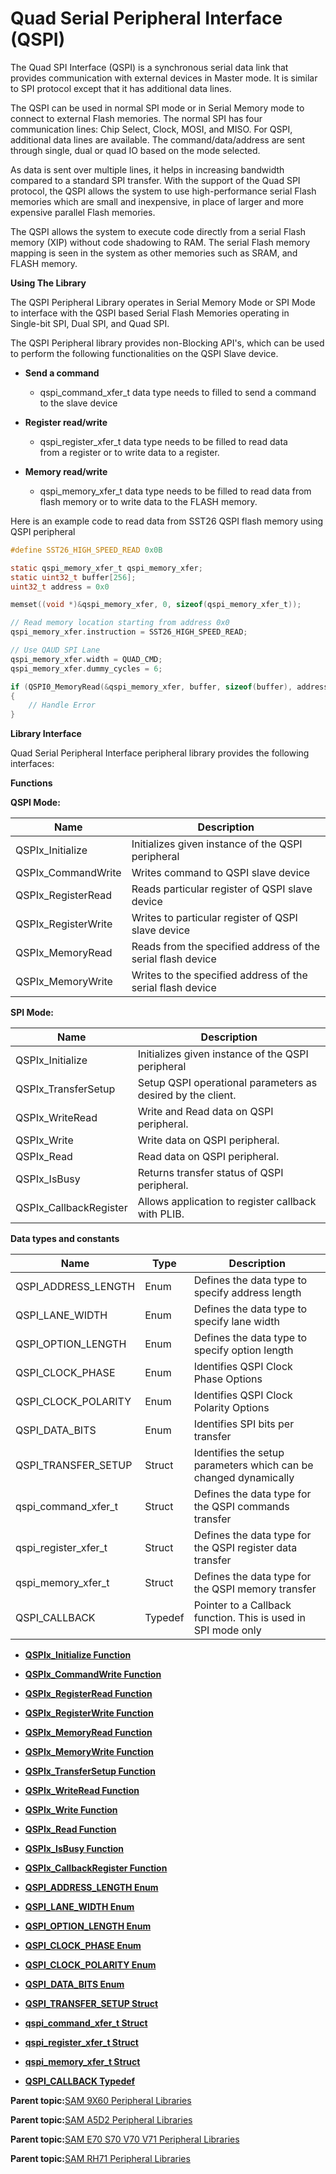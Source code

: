 # Quad Serial Peripheral Interface \(QSPI\)

The Quad SPI Interface \(QSPI\) is a synchronous serial data link that provides communication with external devices in Master mode. It is similar to SPI protocol except that it has additional data lines.

The QSPI can be used in normal SPI mode or in Serial Memory mode to connect to external Flash memories. The normal SPI has four communication lines: Chip Select, Clock, MOSI, and MISO. For QSPI, additional data lines are available. The command/data/address are sent through single, dual or quad IO based on the mode selected.

As data is sent over multiple lines, it helps in increasing bandwidth compared to a standard SPI transfer. With the support of the Quad SPI protocol, the QSPI allows the system to use high-performance serial Flash memories which are small and inexpensive, in place of larger and more expensive parallel Flash memories.

The QSPI allows the system to execute code directly from a serial Flash memory \(XIP\) without code shadowing to RAM. The serial Flash memory<br />mapping is seen in the system as other memories such as SRAM, and FLASH memory.

**Using The Library**

The QSPI Peripheral Library operates in Serial Memory Mode or SPI Mode to interface with the QSPI based Serial Flash Memories operating in<br />Single-bit SPI, Dual SPI, and Quad SPI.

The QSPI Peripheral library provides non-Blocking API's, which can be used to perform the following functionalities on the QSPI Slave device.

-   **Send a command**

    -   qspi\_command\_xfer\_t data type needs to filled to send a command<br />to the slave device

-   **Register read/write**

    -   qspi\_register\_xfer\_t data type needs to be filled to read data<br />from a register or to write data to a register.

-   **Memory read/write**

    -   qspi\_memory\_xfer\_t data type needs to be filled to read data from<br />flash memory or to write data to the FLASH memory.


Here is an example code to read data from SST26 QSPI flash memory using QSPI peripheral

```c
#define SST26_HIGH_SPEED_READ 0x0B

static qspi_memory_xfer_t qspi_memory_xfer;
static uint32_t buffer[256];
uint32_t address = 0x0

memset((void *)&qspi_memory_xfer, 0, sizeof(qspi_memory_xfer_t));

// Read memory location starting from address 0x0
qspi_memory_xfer.instruction = SST26_HIGH_SPEED_READ;

// Use QAUD SPI Lane
qspi_memory_xfer.width = QUAD_CMD;
qspi_memory_xfer.dummy_cycles = 6;

if (QSPI0_MemoryRead(&qspi_memory_xfer, buffer, sizeof(buffer), address) == false)
{
    // Handle Error
}
```

**Library Interface**

Quad Serial Peripheral Interface peripheral library provides the following interfaces:

**Functions**

**QSPI Mode:**

|Name|Description|
|----|-----------|
|QSPIx\_Initialize|Initializes given instance of the QSPI peripheral|
|QSPIx\_CommandWrite|Writes command to QSPI slave device|
|QSPIx\_RegisterRead|Reads particular register of QSPI slave device|
|QSPIx\_RegisterWrite|Writes to particular register of QSPI slave device|
|QSPIx\_MemoryRead|Reads from the specified address of the serial flash device|
|QSPIx\_MemoryWrite|Writes to the specified address of the serial flash device|

**SPI Mode:**

|Name|Description|
|----|-----------|
|QSPIx\_Initialize|Initializes given instance of the QSPI peripheral|
|QSPIx\_TransferSetup|Setup QSPI operational parameters as desired by the client.|
|QSPIx\_WriteRead|Write and Read data on QSPI peripheral.|
|QSPIx\_Write|Write data on QSPI peripheral.|
|QSPIx\_Read|Read data on QSPI peripheral.|
|QSPIx\_IsBusy|Returns transfer status of QSPI peripheral.|
|QSPIx\_CallbackRegister|Allows application to register callback with PLIB.|

**Data types and constants**

|Name|Type|Description|
|----|----|-----------|
|QSPI\_ADDRESS\_LENGTH|Enum|Defines the data type to specify address length|
|QSPI\_LANE\_WIDTH|Enum|Defines the data type to specify lane width|
|QSPI\_OPTION\_LENGTH|Enum|Defines the data type to specify option length|
|QSPI\_CLOCK\_PHASE|Enum|Identifies QSPI Clock Phase Options|
|QSPI\_CLOCK\_POLARITY|Enum|Identifies QSPI Clock Polarity Options|
|QSPI\_DATA\_BITS|Enum|Identifies SPI bits per transfer|
|QSPI\_TRANSFER\_SETUP|Struct|Identifies the setup parameters which can be changed dynamically|
|qspi\_command\_xfer\_t|Struct|Defines the data type for the QSPI commands transfer|
|qspi\_register\_xfer\_t|Struct|Defines the data type for the QSPI register data transfer|
|qspi\_memory\_xfer\_t|Struct|Defines the data type for the QSPI memory transfer|
|QSPI\_CALLBACK|Typedef|Pointer to a Callback function. This is used in SPI mode only|

-   **[QSPIx\_Initialize Function](GUID-BCF71FA2-833F-4161-AFB5-7A5544CB162F.md)**  

-   **[QSPIx\_CommandWrite Function](GUID-A420CBA5-160F-4575-BC58-4DC907CA0378.md)**  

-   **[QSPIx\_RegisterRead Function](GUID-DBFCA5BF-9CB6-4B2B-AB10-EE64A38A7266.md)**  

-   **[QSPIx\_RegisterWrite Function](GUID-13150CE8-3A41-48A3-999F-1F329F046D1B.md)**  

-   **[QSPIx\_MemoryRead Function](GUID-2F6D1AB5-5A19-4C60-A0F3-408B43FB3144.md)**  

-   **[QSPIx\_MemoryWrite Function](GUID-CBE8728F-11EB-42B8-AD1E-06375459F82B.md)**  

-   **[QSPIx\_TransferSetup Function](GUID-96AD1ACD-1683-4D75-814E-414AC96E9450.md)**  

-   **[QSPIx\_WriteRead Function](GUID-E80F90F6-051F-45D8-BBF5-E802E425DC61.md)**  

-   **[QSPIx\_Write Function](GUID-A8D5526B-E30F-4C85-AB99-ABBF9FFAD4FA.md)**  

-   **[QSPIx\_Read Function](GUID-01C93495-36D6-40F9-A410-0B38A5C64B73.md)**  

-   **[QSPIx\_IsBusy Function](GUID-133F13DC-B500-4B0B-B0BD-C7E17C6F7C03.md)**  

-   **[QSPIx\_CallbackRegister Function](GUID-27218116-EA8F-4179-8D4B-A2E394D77B09.md)**  

-   **[QSPI\_ADDRESS\_LENGTH Enum](GUID-57799001-28D5-4E38-846D-487BF33CDBCF.md)**  

-   **[QSPI\_LANE\_WIDTH Enum](GUID-0E90E143-C131-4D4F-8CED-67A8FFF8ABE0.md)**  

-   **[QSPI\_OPTION\_LENGTH Enum](GUID-9C70503F-6CE6-442B-A7CF-88ABC449170E.md)**  

-   **[QSPI\_CLOCK\_PHASE Enum](GUID-A14FF81A-24A3-43A2-BCA3-F69CFE435ADA.md)**  

-   **[QSPI\_CLOCK\_POLARITY Enum](GUID-9BC01EA7-EC93-4396-98A1-F16E9CB52212.md)**  

-   **[QSPI\_DATA\_BITS Enum](GUID-4C44BB47-BF30-48AD-BD8A-A2757533075C.md)**  

-   **[QSPI\_TRANSFER\_SETUP Struct](GUID-C412DAB9-2077-4817-A1B9-C38109894040.md)**  

-   **[qspi\_command\_xfer\_t Struct](GUID-54C8D690-81CE-4D44-8B15-01E89BC66481.md)**  

-   **[qspi\_register\_xfer\_t Struct](GUID-4A2658DD-4E81-4E40-99B3-42AC38B6D021.md)**  

-   **[qspi\_memory\_xfer\_t Struct](GUID-1D968897-817D-4E39-BFEF-27D5448D4379.md)**  

-   **[QSPI\_CALLBACK Typedef](GUID-6F3AA8E6-B7CD-4D1D-B5D1-434051C00D87.md)**  


**Parent topic:**[SAM 9X60 Peripheral Libraries](GUID-CCAAC7F0-6BA8-4630-91AE-69718D188CBF.md)

**Parent topic:**[SAM A5D2 Peripheral Libraries](GUID-F6605EDC-FC71-4081-8560-0C1681C1FA8D.md)

**Parent topic:**[SAM E70 S70 V70 V71 Peripheral Libraries](GUID-6E45C146-6F6D-452A-A2E2-228C3CC905D7.md)

**Parent topic:**[SAM RH71 Peripheral Libraries](GUID-AC9BE324-E486-46EA-8D16-E04E15288053.md)

